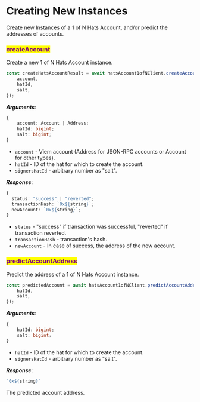 # Creating New Instances

Create new Instances of a 1 of N Hats Account, and/or predict the addresses of accounts.

### <mark style="color:purple;">createAccount</mark>

Create a new 1 of N Hats Account instance.

```typescript
const createHatsAccountResult = await hatsAccount1ofNClient.createAccount({
    account,
    hatId,
    salt,
});
```

_**Arguments**_:

```typescript
{
    account: Account | Address;
    hatId: bigint;
    salt: bigint;
}
```

* `account` - Viem account (Address for JSON-RPC accounts or Account for other types).
* `hatId` - ID of the hat for which to create the account.
* `signersHatId` - arbitrary number as "salt".

_**Response**_:

```typescript
{
  status: "success" | "reverted";
  transactionHash: `0x${string}`;
  newAccount: `0x${string}`;
}
```

* `status` - "success" if transaction was successful, "reverted" if transaction reverted.
* `transactionHash` - transaction's hash.
* `newAccount` - In case of success, the address of the new account.

### <mark style="color:purple;">predictAccountAddress</mark>

Predict the address of a 1 of N Hats Account instance.

```typescript
const predictedAccount = await hatsAccount1ofNClient.predictAccountAddress({
    hatId,
    salt,
});
```

_**Arguments**_:

```typescript
{
    hatId: bigint;
    salt: bigint;
}
```

* `hatId` - ID of the hat for which to create the account.
* `signersHatId` - arbitrary number as "salt".

_**Response**_:

```typescript
`0x${string}`
```

The predicted account address.
